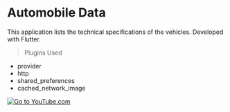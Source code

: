 # Automobile Data

This application lists the technical specifications of the vehicles. Developed with Flutter.

> Plugins Used

- provider
- http
- shared_preferences
- cached_network_image

[![Go to YouTube.com](https://cdn2.iconfinder.com/data/icons/social-icons-color/512/youtube-128.png)](https://www.youtube.com/watch?v=vR028aHotY4s)
